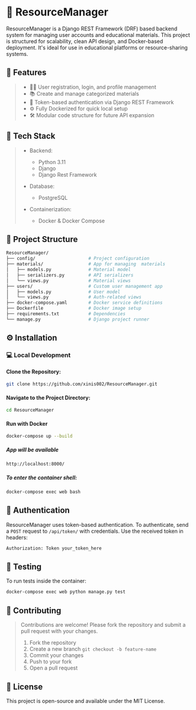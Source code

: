 # 📂 ResourceManager
ResourceManager is a Django REST Framework (DRF) based backend system for managing user accounts and educational materials.
This project is structured for scalability, clean API design, and Docker-based deployment. It's ideal for use in educational platforms or resource-sharing systems.

## 🚀 Features
> - 🧑‍💼 User registration, login, and profile management
> - 📚 Create and manage categorized  materials
> - 🔐 Token-based authentication via Django REST Framework
> - ⚙️ Fully Dockerized for quick local setup
> - 🛠 Modular code structure for future API expansion

## 🧰 Tech Stack
> - Backend:
>   - Python 3.11
>   - Django
>   - Django Rest Framework
>
> - Database: 
>   - PostgreSQL
>
> - Containerization:
>    - Docker & Docker Compose

## 📁 Project Structure
```bash
ResourceManager/
├── config/                    # Project configuration 
├── materials/                 # App for managing  materials
│   ├── models.py              # Material model
│   ├── serializers.py         # API serializers
│   └── views.py               # Material views
├── users/                     # Custom user management app
│   ├── models.py              # User model
│   └── views.py               # Auth-related views
├── docker-compose.yaml        # Docker service definitions
├── Dockerfile                 # Docker image setup
├── requirements.txt           # Dependencies
└── manage.py                  # Django project runner
```

## ⚙️ Installation
### 💻 Local Development

#### Clone the Repository:
```bash
git clone https://github.com/xinis002/ResourceManager.git
```

#### Navigate to the Project Directory:
```bash
cd ResourceManager
```

#### Run with Docker
```bash
docker-compose up --build
```
##### App will be available 
```bash
http://localhost:8000/
```
##### To enter the container shell:
```bash
docker-compose exec web bash
```

## 🔐 Authentication
ResourceManager uses token-based authentication.
To authenticate, send a ```POST``` request to ```/api/token/``` with credentials.
Use the received token in headers:
```bash
Authorization: Token your_token_here
```

## 🧪 Testing
To run tests inside the container:
```bash
docker-compose exec web python manage.py test
```

## 🤝 Contributing
> Contributions are welcome! 
> Please fork the repository and submit a pull request with your changes.
> 1. Fork the repository
> 2. Create a new branch ```git checkout -b feature-name```
> 3. Commit your changes
> 4. Push to your fork
> 5. Open a pull request


## 📝 License
This project is open-source and available under the MIT License.






